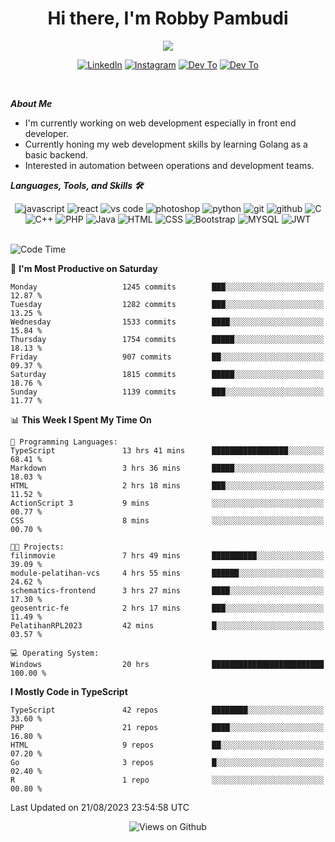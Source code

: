 <div align="center">
   <h1>Hi there, I'm Robby Pambudi </h1>

<img src="https://pronoun.cyou/x/y?subject=He&object=Him&height=20"> 
</div>

<p align='center'>
   <a href="https://www.linkedin.com/in/robbypambudi" target="_blank"><img src="https://img.shields.io/badge/LinkedIn-0077B5?style=for-the-badge&logo=linkedin&logoColor=white" alt="LinkedIn"></a>
   <a href="https://www.instagram.com/robbypambudi" target="_blank"><img src="https://img.shields.io/badge/Instagram-E4405F?style=for-the-badge&logo=instagram&logoColor=white" alt="Instagram"></a>
   <a href="https://dev.to/robbypambudi" target="_blank"><img src="https://img.shields.io/badge/dev.to-0A0A0A?style=for-the-badge&logo=dev.to&logoColor=white" alt="Dev To"></a>
   <a href="https://www.facebook.com/robbyulungpambudi" target="_blank"><img src="https://img.shields.io/badge/Facebook-1877F2?style=for-the-badge&logo=facebook&logoColor=white" alt="Dev To"></a>

</p> <p>
<br>
   
***About Me***
   
- I'm currently working on web development especially in front end developer.
- Currently honing my web development skills by learning Golang as a basic backend.
- Interested in automation between operations and development teams.
 
   
***Languages, Tools, and Skills 🛠***

   <div align="center">
   <img src="https://img.shields.io/badge/JavaScript-F7DF1E?style=for-the-badge&logo=javascript&logoColor=black" alt="javascript" />
      <img src="https://img.shields.io/badge/React-61DAFB?style=for-the-badge&logo=react&logoColor=black" alt="react" />
      <img src="https://img.shields.io/badge/vs%20code-007ACC?style=for-the-badge&logo=visual%20studio%20code&logoColor=white" alt="vs code" />
      <img src="https://img.shields.io/badge/adobe%20photoshop-31A8FF?style=for-the-badge&logo=adobe%20photoshop&logoColor=white" alt="photoshop" />
      <img src="https://img.shields.io/badge/python-3776AB?style=for-the-badge&logo=python&logoColor=white" alt="python" />
      <img src="https://img.shields.io/badge/Git-F05032?style=for-the-badge&logo=git&logoColor=white" alt="git" />
      <img src="https://img.shields.io/badge/GitHub-100000?style=for-the-badge&logo=github&logoColor=white" alt="github" />
      <img src="https://img.shields.io/badge/c-%2300599C.svg?style=for-the-badge&logo=c&logoColor=white" alt="C" />
      <img src="https://img.shields.io/badge/c++-%2300599C.svg?style=for-the-badge&logo=c%2B%2B&logoColor=white" alt="C++" />   
      <img src="https://img.shields.io/badge/PHP-777BB4?style=for-the-badge&logo=php&logoColor=white" alt="PHP" />
      <img src="https://img.shields.io/badge/Java-ED8B00?style=for-the-badge&logo=java&logoColor=white" alt="Java"/>
      <img src="https://img.shields.io/badge/HTML5-E34F26?style=for-the-badge&logo=html5&logoColor=white" alt="HTML" />
      <img src="https://img.shields.io/badge/CSS-239120?&style=for-the-badge&logo=css3&logoColor=white" alt ="CSS" />
      <img src="https://img.shields.io/badge/Bootstrap-563D7C?style=for-the-badge&logo=bootstrap&logoColor=white" alt="Bootstrap" />
      <img src="https://img.shields.io/badge/MySQL-00000F?style=for-the-badge&logo=mysql&logoColor=white" alt="MYSQL" />
      <img src="https://img.shields.io/badge/json%20web%20tokens-323330?style=for-the-badge&logo=json-web-tokens&logoColor=pink" alt="JWT" />
      
   </div><br>
   
<!--START_SECTION:waka-->
![Code Time](http://img.shields.io/badge/Code%20Time-1%2C002%20hrs%2018%20mins-blue)

📅 **I'm Most Productive on Saturday** 

```text
Monday                   1245 commits        ███░░░░░░░░░░░░░░░░░░░░░░   12.87 % 
Tuesday                  1282 commits        ███░░░░░░░░░░░░░░░░░░░░░░   13.25 % 
Wednesday                1533 commits        ████░░░░░░░░░░░░░░░░░░░░░   15.84 % 
Thursday                 1754 commits        █████░░░░░░░░░░░░░░░░░░░░   18.13 % 
Friday                   907 commits         ██░░░░░░░░░░░░░░░░░░░░░░░   09.37 % 
Saturday                 1815 commits        █████░░░░░░░░░░░░░░░░░░░░   18.76 % 
Sunday                   1139 commits        ███░░░░░░░░░░░░░░░░░░░░░░   11.77 % 
```


📊 **This Week I Spent My Time On** 

```text
💬 Programming Languages: 
TypeScript               13 hrs 41 mins      █████████████████░░░░░░░░   68.41 % 
Markdown                 3 hrs 36 mins       █████░░░░░░░░░░░░░░░░░░░░   18.03 % 
HTML                     2 hrs 18 mins       ███░░░░░░░░░░░░░░░░░░░░░░   11.52 % 
ActionScript 3           9 mins              ░░░░░░░░░░░░░░░░░░░░░░░░░   00.77 % 
CSS                      8 mins              ░░░░░░░░░░░░░░░░░░░░░░░░░   00.70 % 

🐱‍💻 Projects: 
filinmovie               7 hrs 49 mins       ██████████░░░░░░░░░░░░░░░   39.09 % 
module-pelatihan-vcs     4 hrs 55 mins       ██████░░░░░░░░░░░░░░░░░░░   24.62 % 
schematics-frontend      3 hrs 27 mins       ████░░░░░░░░░░░░░░░░░░░░░   17.30 % 
geosentric-fe            2 hrs 17 mins       ███░░░░░░░░░░░░░░░░░░░░░░   11.49 % 
PelatihanRPL2023         42 mins             █░░░░░░░░░░░░░░░░░░░░░░░░   03.57 % 

💻 Operating System: 
Windows                  20 hrs              █████████████████████████   100.00 % 
```

**I Mostly Code in TypeScript** 

```text
TypeScript               42 repos            ████████░░░░░░░░░░░░░░░░░   33.60 % 
PHP                      21 repos            ████░░░░░░░░░░░░░░░░░░░░░   16.80 % 
HTML                     9 repos             ██░░░░░░░░░░░░░░░░░░░░░░░   07.20 % 
Go                       3 repos             █░░░░░░░░░░░░░░░░░░░░░░░░   02.40 % 
R                        1 repo              ░░░░░░░░░░░░░░░░░░░░░░░░░   00.80 % 
```




 Last Updated on 21/08/2023 23:54:58 UTC
<!--END_SECTION:waka-->

<div align="center">
<img src="https://komarev.com/ghpvc/?username=robbypambudi&color=green" alt="Views on Github" />
</div>


